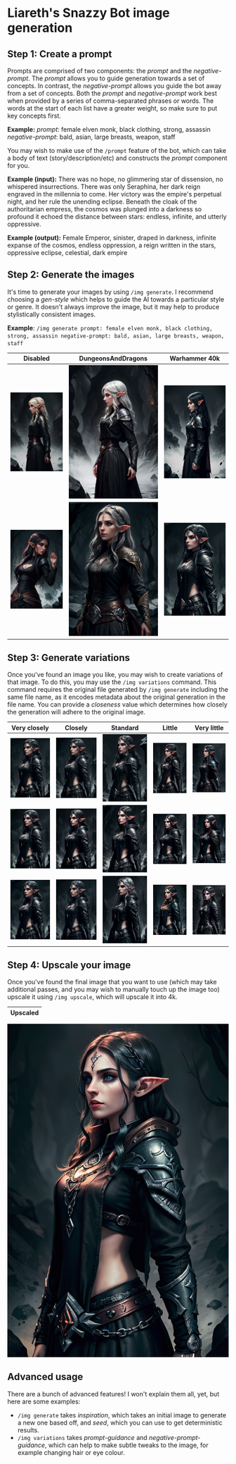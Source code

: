 
# Liareth's Snazzy Bot image generation

## Step 1: Create a prompt

Prompts are comprised of two components: the *prompt* and the *negative-prompt*. The *prompt* allows you to guide generation towards a set of concepts. In contrast, the *negative-prompt* allows you guide the bot away from a set of concepts. Both the *prompt* and *negative-prompt* work best when provided by a series of comma-separated phrases or words. The words at the start of each list have a greater weight, so make sure to put key concepts first.

**Example:** *prompt*: female elven monk, black clothing, strong, assassin *negative-prompt*: bald, asian, large breasts, weapon, staff

You may wish to make use of the `/prompt` feature of the bot, which can take a body of text (story/description/etc) and constructs the *prompt* component for you.

**Example (input):** There was no hope, no glimmering star of dissension, no whispered insurrections. There was only Seraphina, her dark reign engraved in the millennia to come. Her victory was the empire's perpetual night, and her rule the unending eclipse. Beneath the cloak of the authoritarian empress, the cosmos was plunged into a darkness so profound it echoed the distance between stars: endless, infinite, and utterly oppressive.

**Example (output):** Female Emperor, sinister, draped in darkness, infinite expanse of the cosmos, endless oppression, a reign written in the stars, oppressive eclipse, celestial, dark empire

## Step 2: Generate the images

It's time to generate your images by using `/img generate`. I recommend choosing a *gen-style* which helps to guide the AI towards a particular style or genre. It doesn't always improve the image, but it may help to produce stylistically consistent images.

**Example**: `/img generate prompt: female elven monk, black clothing, strong, assassin negative-prompt: bald, asian, large breasts, weapon, staff`

|             Disabled              |        DungeonsAndDragons         |           Warhammer 40k                 
:----------------------------------:|:---------------------------------:|:---------------------------------:
![](examples/monk_disabled1.png)    | ![](examples/monk_dnd1.png)       | ![](examples/monk_40k1.png)
![](examples/monk_disabled2.png)    | ![](examples/monk_dnd2.png)       | ![](examples/monk_40k2.png)
 
## Step 3: Generate variations

Once you've found an image you like, you may wish to create variations of that image. To do this, you may use the `/img variations` command. This command requires the original file generated by `/img generate` including the same file name, as it encodes metadata about the original generation in the file name. You can provide a *closeness* value which determines how closely the generation will adhere to the original image.

|           Very closely            |             Closely               |             Standard              |                 Little            |        Very little
:----------------------------------:|:---------------------------------:|:---------------------------------:|:---------------------------------:|:---------------------------------:
![](examples/monk_var_5_1.png)      | ![](examples/monk_var_4_1.png)    | ![](examples/monk_var_3_1.png)    | ![](examples/monk_var_2_1.png)    | ![](examples/monk_var_1_1.png)
![](examples/monk_var_5_2.png)      | ![](examples/monk_var_4_2.png)    | ![](examples/monk_var_3_2.png)    | ![](examples/monk_var_2_2.png)    | ![](examples/monk_var_1_2.png)
![](examples/monk_var_5_3.png)      | ![](examples/monk_var_4_3.png)    | ![](examples/monk_var_3_3.png)    | ![](examples/monk_var_2_3.png)    | ![](examples/monk_var_1_3.png)

## Step 4: Upscale your image

Once you've found the final image that you want to use (which may take additional passes, and you may wish to manually touch up the image too) upscale it using `/img upscale`, which will upscale it into 4k.

|           Upscaled                |  
:----------------------------------:|
![](examples/monk_upscaled.png)

## Advanced usage

There are a bunch of advanced features! I won't explain them all, yet, but here are some examples:

* `/img generate` takes *inspiration*, which takes an initial image to generate a new one based off, and *seed*, which you can use to get deterministic results.
* `/img variations` takes *prompt-guidance* and *negative-prompt-guidance*, which can help to make subtle tweaks to the image, for example changing hair or eye colour.
